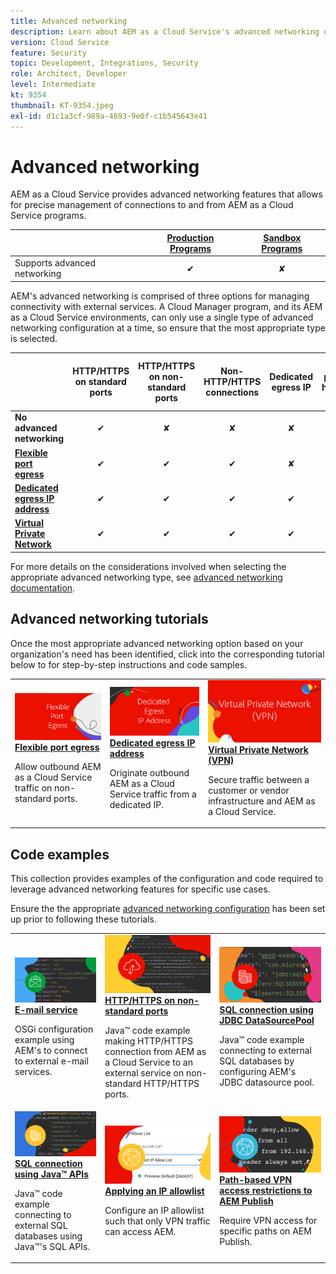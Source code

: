 ```yaml
---
title: Advanced networking
description: Learn about AEM as a Cloud Service's advanced networking options.
version: Cloud Service
feature: Security
topic: Development, Integrations, Security
role: Architect, Developer
level: Intermediate
kt: 9354
thumbnail: KT-9354.jpeg
exl-id: d1c1a3cf-989a-4693-9e0f-c1b545643e41
---
```

# Advanced networking

AEM as a Cloud Service provides advanced networking features that allows for precise management of connections to and from AEM as a Cloud Service programs. 

|                                                   | [Production Programs](https://experienceleague.adobe.com/docs/experience-manager-cloud-service/content/implementing/using-cloud-manager/programs/introduction-production-programs.html) | [Sandbox Programs](https://experienceleague.adobe.com/docs/experience-manager-cloud-service/content/implementing/using-cloud-manager/programs/introduction-sandbox-programs.html) |
|---------------------------------------------------|:-----------------------:|:---------------------:|
| Supports advanced networking                      | &#10004;                | &#10008;             |


AEM's advanced networking is comprised of three options for managing connectivity with external services. A Cloud Manager program, and its AEM as a Cloud Service environments, can only use a single type of advanced networking configuration at a time, so ensure that the most appropriate type is selected.

|                                   | HTTP/HTTPS on standard ports | HTTP/HTTPS on non-standard ports | Non-HTTP/HTTPS connections | Dedicated egress IP | "No-proxy hosts" list | Connect to VPN-protected services | Limit AEM Publish traffic by IP |
|-----------------------------------|:----------------------------:|:--------------------------------:|:--------------------------:|:-------------------:|:-------------------------------------:|:-------------------------------------:|:----:|
| __No advanced networking__                                            | &#10004; | &#10008; | &#10008; | &#10008; | &#10008; | &#10008; | &#10008; |
| [__Flexible port egress__](./flexible-port-egress.md)                 | &#10004; | &#10004; | &#10004; | &#10008; | &#10008; | &#10008; | &#10008; |
| [__Dedicated egress IP address__](./dedicated-egress-ip-address.md)   | &#10004; | &#10004; | &#10004; | &#10004; | &#10004; | &#10008; | &#10008; |
| [__Virtual Private Network__](./vpn.md)                               | &#10004; | &#10004; | &#10004; | &#10004; | &#10004; | &#10004; | &#10004; |


For more details on the considerations involved when selecting the appropriate advanced networking type, see [advanced networking documentation](https://experienceleague.adobe.com/docs/experience-manager-cloud-service/security/configuring-advanced-networking.html).

## Advanced networking tutorials

Once the most appropriate advanced networking option based on your organization's need has been identified, click into the corresponding tutorial below to for step-by-step instructions and code samples.

<table>
  <tr>
   <td>
      <a  href="./flexible-port-egress.md"><img alt="Flexible port egress" src="./assets/flexible-port-egress.png"/></a>
      <div><strong><a href="./flexible-port-egress.md">Flexible port egress</a></strong></div>
      <p>
          Allow outbound AEM as a Cloud Service traffic on non-standard ports.
      </p>
    </td>   
   <td>
      <a  href="./dedicated-egress-ip-address.md"><img alt="FleDedicated egress IP address" src="./assets/dedicated-egress-ip-address.png"/></a>
      <div><strong><a href="./dedicated-egress-ip-address.md">Dedicated egress IP address</a></strong></div>
      <p>
        Originate outbound AEM as a Cloud Service traffic from a dedicated IP.
      </p>
    </td>   
   <td>
      <a  href="./vpn.md"><img alt="Virtual Private Network (VPN)" src="./assets/vpn.png"/></a>
      <div><strong><a href="./vpn.md">Virtual Private Network (VPN)</a></strong></div>
      <p>
        Secure traffic between a customer or vendor infrastructure and AEM as a Cloud Service.
      </p>
    </td>   
  </tr>
</table>

## Code examples

This collection provides examples of the configuration and code required to leverage advanced networking features for specific use cases.

Ensure the the appropriate [advanced networking configuration](#advanced-networking) has been set up prior to following these tutorials.

<table><tr>
   <td>
      <a  href="./examples/email-service.md"><img alt="Virtual Private Network (VPN)" src="./assets/code-examples__email.png"/></a>
      <div><strong><a href="./examples/email-service.md">E-mail service</a></strong></div>
      <p>
        OSGi configuration example using AEM's to connect to external e-mail services.
      </p>
    </td>  
    <td>
        <a  href="./examples/http-on-non-standard-ports.md"><img alt="HTTP/HTTPS on non-standard ports" src="./assets/code-examples__http.png"/></a>
        <div><strong><a href="./examples/http-on-non-standard-ports.md">HTTP/HTTPS on non-standard ports</a></strong></div>
        <p>
            Java™ code example making HTTP/HTTPS connection from AEM as a Cloud Service to an external service on non-standard HTTP/HTTPS ports.
        </p>
    </td>
    <td>
      <a  href="./examples/sql-datasourcepool.md"><img alt="SQL connection using JDBC DataSourcePool" src="./assets//code-examples__sql-osgi.png"/></a>
      <div><strong><a href="./examples/sql-datasourcepool.md">SQL connection using JDBC DataSourcePool</a></strong></div>
      <p>
            Java™ code example connecting to external SQL databases by configuring AEM's JDBC datasource pool.
      </p>
    </td>   
    </tr><tr>
    <td>
      <a  href="./examples/sql-java-apis.md"><img alt="SQL connection using Java APIs" src="./assets/code-examples__sql-java-api.png"/></a>
      <div><strong><a href="./examples/sql-java-apis.md">SQL connection using Java™ APIs</a></strong></div>
      <p>
            Java™ code example connecting to external SQL databases using Java™'s SQL APIs.
      </p>
    </td>   
    <td>
      <a  href="https://experienceleague.adobe.com/docs/experience-manager-cloud-service/implementing/using-cloud-manager/ip-allow-lists/apply-allow-list.html"><img alt="Applying an IP allow list" src="./assets/code_examples__vpn-allow-list.png"/></a>
      <div><strong><a href="https://experienceleague.adobe.com/docs/experience-manager-cloud-service/implementing/using-cloud-manager/ip-allow-lists/apply-allow-list.html">Applying an IP allowlist</a></strong></div>
      <p>
            Configure an IP allowlist such that only VPN traffic can access AEM.
      </p>
    </td>
   <td>
      <a  href="https://experienceleague.adobe.com/docs/experience-manager-cloud-service/security/configuring-advanced-networking.html#restrict-vpn-to-ingress-connections"><img alt="Path-based VPN access restrictions to AEM Publish" src="./assets/code_examples__vpn-path-allow-list.png"/></a>
      <div><strong><a href="https://experienceleague.adobe.com/docs/experience-manager-cloud-service/security/configuring-advanced-networking.html#restrict-vpn-to-ingress-connections">Path-based VPN access restrictions to AEM Publish</a></strong></div>
      <p>
            Require VPN access for specific paths on AEM Publish.
      </p>
    </td>
</tr>
</table>
